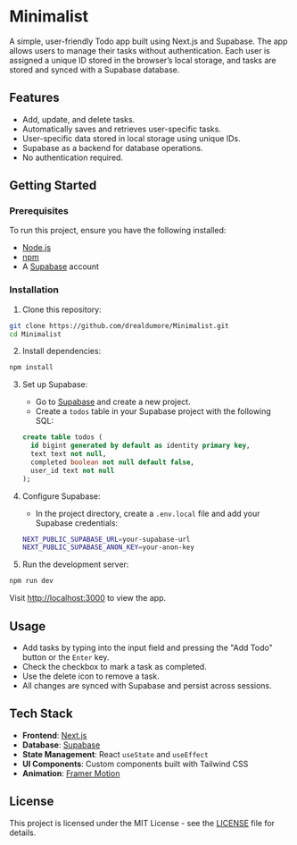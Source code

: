 # Minimalist

A simple, user-friendly Todo app built using Next.js and Supabase. The app allows users to manage their tasks without authentication. Each user is assigned a unique ID stored in the browser’s local storage, and tasks are stored and synced with a Supabase database.

## Features

- Add, update, and delete tasks.
- Automatically saves and retrieves user-specific tasks.
- User-specific data stored in local storage using unique IDs.
- Supabase as a backend for database operations.
- No authentication required.

## Getting Started

### Prerequisites

To run this project, ensure you have the following installed:

- [Node.js](https://nodejs.org/)
- [npm](https://www.npmjs.com/)
- A [Supabase](https://supabase.com/) account

### Installation

1. Clone this repository:

```bash
git clone https://github.com/drealdumore/Minimalist.git
cd Minimalist
```

2. Install dependencies:

```bash
npm install
```

3. Set up Supabase:

   - Go to [Supabase](https://supabase.com/) and create a new project.
   - Create a `todos` table in your Supabase project with the following SQL:

   ```sql
   create table todos (
     id bigint generated by default as identity primary key,
     text text not null,
     completed boolean not null default false,
     user_id text not null
   );
   ```

4. Configure Supabase:

   - In the project directory, create a `.env.local` file and add your Supabase credentials:

   ```bash
   NEXT_PUBLIC_SUPABASE_URL=your-supabase-url
   NEXT_PUBLIC_SUPABASE_ANON_KEY=your-anon-key
   ```

5. Run the development server:

```bash
npm run dev
```

Visit [http://localhost:3000](http://localhost:3000) to view the app.

## Usage

- Add tasks by typing into the input field and pressing the "Add Todo" button or the `Enter` key.
- Check the checkbox to mark a task as completed.
- Use the delete icon to remove a task.
- All changes are synced with Supabase and persist across sessions.

## Tech Stack

- **Frontend**: [Next.js](https://nextjs.org/)
- **Database**: [Supabase](https://supabase.com/)
- **State Management**: React `useState` and `useEffect`
- **UI Components**: Custom components built with Tailwind CSS
- **Animation**: [Framer Motion](https://www.framer.com/motion/)


## License

This project is licensed under the MIT License - see the [LICENSE](LICENSE) file for details.